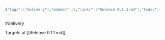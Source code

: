 ```yaml
---
{"tags":["delivery"],"embeds":[],"links":["Release 0.1.1.md"],"todos":{"done":[],"pending":[]},"uuid":"063ff90c-7eb6-47de-95d3-8e622071e9ca"}
---
```

#delivery

Targets at [[Release 0.1.1.md]]